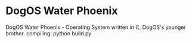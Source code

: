 # DogOS Water Phoenix
DogOS Water Phoenix - Operating System written in C, DogOS's younger brother.
compiling:
python build.py
